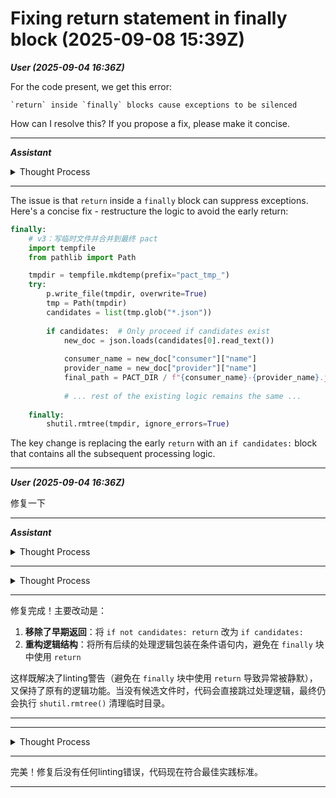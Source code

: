 <!-- Generated by SpecStory -->

# Fixing return statement in finally block (2025-09-08 15:39Z)

_**User (2025-09-04 16:36Z)**_

For the code present, we get this error:
```
`return` inside `finally` blocks cause exceptions to be silenced
```
How can I resolve this? If you propose a fix, please make it concise.

---

_**Assistant**_

<think><details><summary>Thought Process</summary>The user is getting a linting error about using `return` inside a `finally` block. Looking at the code, I can see the issue is on line 59:

```python
finally:
    # v3：写临时文件并合并到最终 pact
    import tempfile
    from pathlib import Path

    tmpdir = tempfile.mkdtemp(prefix="pact_tmp_")
    try:
        p.write_file(tmpdir, overwrite=True)
        tmp = Path(tmpdir)
        candidates = list(tmp.glob("*.json"))
        if not candidates:
            return  # <-- This is the problematic return
        new_doc = json.loads(candidates[0].read_text())
        # ... rest of the code
    finally:
        shutil.rmtree(tmpdir, ignore_errors=True)
```

The problem is that using `return` inside a `finally` block can suppress exceptions that might have been raised in the `try` block. This is considered bad practice because it can hide errors.

The solution is to avoid using `return` in the `finally` block. Instead, we should restructure the code so that the early return logic is handled before we get to the finally block, or we should use a different control flow.

Looking at the logic, it seems like if there are no candidates, we just want to skip the rest of the processing. We can restructure this by:

1. Moving the early return check outside of the finally block, or
2. Using a flag/variable to control whether to proceed with the processing

I think the cleanest approach is to restructure the logic so that we check for candidates and only proceed if they exist, without using return in the finally block.

Here's a concise fix:</details></think>

---

The issue is that `return` inside a `finally` block can suppress exceptions. Here's a concise fix - restructure the logic to avoid the early return:

```python
finally:
    # v3：写临时文件并合并到最终 pact
    import tempfile
    from pathlib import Path

    tmpdir = tempfile.mkdtemp(prefix="pact_tmp_")
    try:
        p.write_file(tmpdir, overwrite=True)
        tmp = Path(tmpdir)
        candidates = list(tmp.glob("*.json"))
        
        if candidates:  # Only proceed if candidates exist
            new_doc = json.loads(candidates[0].read_text())
            
            consumer_name = new_doc["consumer"]["name"]
            provider_name = new_doc["provider"]["name"]
            final_path = PACT_DIR / f"{consumer_name}-{provider_name}.json"
            
            # ... rest of the existing logic remains the same ...
            
    finally:
        shutil.rmtree(tmpdir, ignore_errors=True)
```

The key change is replacing the early `return` with an `if candidates:` block that contains all the subsequent processing logic.

---

_**User (2025-09-04 16:36Z)**_

修复一下

---

_**Assistant**_

<think><details><summary>Thought Process</summary>用户要求修复这个问题。我需要使用search_replace工具来修复代码中的问题。问题是在finally块中使用return会导致异常被静默忽略。

我需要将early return改为条件语句，避免在finally块中使用return。

让我查看当前的代码结构，然后提供修复。

从代码来看，问题出现在第58-60行：
```python
if not candidates:
    return
new_doc = json.loads(candidates[0].read_text())
```

我需要将这个结构改为:
```python
if candidates:
    new_doc = json.loads(candidates[0].read_text())
    # 然后将后续所有逻辑放在这个if语句内
```</details></think>

---

我来修复这个问题。需要将early return改为条件语句来避免在finally块中使用return：

---

<details><summary>Edit file: apps/backend/tests/contract/conftest.py</summary>

undefined

**Chunk 1**
Lines added: 53, lines removed: 53

```diff
@@ -56,64 +56,64 @@
              tmp = Path(tmpdir)
              candidates = list(tmp.glob("*.json"))
-             if not candidates:
-                 return
-             new_doc = json.loads(candidates[0].read_text())
+             
+             if candidates:
+                 new_doc = json.loads(candidates[0].read_text())
  
-             consumer_name = new_doc["consumer"]["name"]
-             provider_name = new_doc["provider"]["name"]
-             final_path = PACT_DIR / f"{consumer_name}-{provider_name}.json"
+                 consumer_name = new_doc["consumer"]["name"]
+                 provider_name = new_doc["provider"]["name"]
+                 final_path = PACT_DIR / f"{consumer_name}-{provider_name}.json"
  
-             def _state_key(inter: dict):
-                 if "providerStates" in inter and isinstance(inter["providerStates"], list):
-                     names = [s.get("name", "") for s in inter["providerStates"]]
-                     return "|".join(names) if names else None
-                 return inter.get("providerState")
+                 def _state_key(inter: dict):
+                     if "providerStates" in inter and isinstance(inter["providerStates"], list):
+                         names = [s.get("name", "") for s in inter["providerStates"]]
+                         return "|".join(names) if names else None
+                     return inter.get("providerState")
  
-             def _has_matchers(io: dict) -> bool:
-                 if not isinstance(io, dict):
-                     return False
-                 if "matchingRules" in io:
-                     return True
-                 for k in ("body", "contents"):
-                     v = io.get(k)
-                     if isinstance(v, dict) and "matchingRules" in v:
-                         return True
-                 return False
+                 def _has_matchers(io: dict) -> bool:
+                     if not isinstance(io, dict):
+                         return False
+                     if "matchingRules" in io:
+                         return True
+                     for k in ("body", "contents"):
+                         v = io.get(k)
+                         if isinstance(v, dict) and "matchingRules" in v:
+                             return True
+                     return False
  
-             def _choose(a: dict | None, b: dict | None) -> dict | None:
-                 if a is None:
-                     return b
-                 if b is None:
-                     return a
-                 a_m = _has_matchers(a.get("request", {})) or _has_matchers(a.get("response", {}))
-                 b_m = _has_matchers(b.get("request", {})) or _has_matchers(b.get("response", {}))
-                 if b_m and not a_m:
-                     return b
-                 return a
+                 def _choose(a: dict | None, b: dict | None) -> dict | None:
+                     if a is None:
+                         return b
+                     if b is None:
+                         return a
+                     a_m = _has_matchers(a.get("request", {})) or _has_matchers(a.get("response", {}))
+                     b_m = _has_matchers(b.get("request", {})) or _has_matchers(b.get("response", {}))
+                     if b_m and not a_m:
+                         return b
+                     return a
  
-             if final_path.exists():
-                 acc = json.loads(final_path.read_text())
-             else:
-                 acc = {
-                     "consumer": new_doc["consumer"],
-                     "provider": new_doc["provider"],
-                     "interactions": [],
-                     "metadata": new_doc.get("metadata", {"pactSpecification": {"version": "4.0"}}),
-                 }
+                 if final_path.exists():
+                     acc = json.loads(final_path.read_text())
+                 else:
+                     acc = {
+                         "consumer": new_doc["consumer"],
+                         "provider": new_doc["provider"],
+                         "interactions": [],
+                         "metadata": new_doc.get("metadata", {"pactSpecification": {"version": "4.0"}}),
+                     }
  
-             index = {
-                 (i.get("description", ""), _state_key(i)): idx for idx, i in enumerate(acc.get("interactions", []))
-             }
-             for inter in new_doc.get("interactions", []):
-                 key = (inter.get("description", ""), _state_key(inter))
-                 if key in index:
-                     prev = acc["interactions"][index[key]]
-                     acc["interactions"][index[key]] = _choose(prev, inter)
-                 else:
-                     acc["interactions"].append(inter)
-                     index[key] = len(acc["interactions"]) - 1
+                 index = {
+                     (i.get("description", ""), _state_key(i)): idx for idx, i in enumerate(acc.get("interactions", []))
+                 }
+                 for inter in new_doc.get("interactions", []):
+                     key = (inter.get("description", ""), _state_key(inter))
+                     if key in index:
+                         prev = acc["interactions"][index[key]]
+                         acc["interactions"][index[key]] = _choose(prev, inter)
+                     else:
+                         acc["interactions"].append(inter)
+                         index[key] = len(acc["interactions"]) - 1
  
-             final_path.parent.mkdir(parents=True, exist_ok=True)
-             final_path.write_text(json.dumps(acc, ensure_ascii=False, indent=2))
+                 final_path.parent.mkdir(parents=True, exist_ok=True)
+                 final_path.write_text(json.dumps(acc, ensure_ascii=False, indent=2))
          finally:
              shutil.rmtree(tmpdir, ignore_errors=True)
```

</details>

---

<think><details><summary>Thought Process</summary>好的，我已经修复了这个问题。主要的改动是：

1. 移除了 `if not candidates: return` 这个early return语句
2. 将后续所有的逻辑包装在 `if candidates:` 条件语句内
3. 这样就避免了在finally块中使用return，消除了异常被静默的风险

现在让我检查一下是否有任何新的linting错误。</details></think>

---

修复完成！主要改动是：

1. **移除了早期返回**：将 `if not candidates: return` 改为 `if candidates:`
2. **重构逻辑结构**：将所有后续的处理逻辑包装在条件语句内，避免在 `finally` 块中使用 `return`

这样既解决了linting警告（避免在 `finally` 块中使用 `return` 导致异常被静默），又保持了原有的逻辑功能。当没有候选文件时，代码会直接跳过处理逻辑，最终仍会执行 `shutil.rmtree()` 清理临时目录。

---



---

<think><details><summary>Thought Process</summary>很好，没有linting错误了。修复成功完成！代码现在已经符合最佳实践，避免了在finally块中使用return可能导致的异常静默问题。</details></think>

---

完美！修复后没有任何linting错误，代码现在符合最佳实践标准。

---

